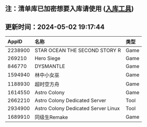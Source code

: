 ## 注：清单库已加密想要入库请使用 ([入库工具](https://github.com/BlankTMing/ManifestAutoUpdate/releases))

## 更新时间：2024-05-02 19:17:44
| AppID | 名称 | 类型  |
| :-------------------- | :----------------------------- | :----------- |
| 2238900 | STAR OCEAN THE SECOND STORY R| Game |
| 269210 | Hero Siege| Game |
| 846770 | DYSMANTLE| Game |
| 1594940 | 林中小女巫| Game |
| 1188930 | 超时空方舟| Game |
| 1614550 | Astro Colony| Game |
| 2662210 | Astro Colony Dedicated Server| Tool |
| 2934900 | Astro Colony Dedicated Server Linux| Tool |
| 1689910 | 同级生Remake| Game |
